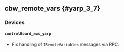 cbw_remote_vars {#yarp_3_7}
-------------------

### Devices

#### `controlBoard_nws_yarp`

* Fix handling of `IRemoteVariables` messages via RPC.
